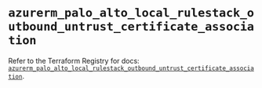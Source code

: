 # `azurerm_palo_alto_local_rulestack_outbound_untrust_certificate_association`

Refer to the Terraform Registry for docs: [`azurerm_palo_alto_local_rulestack_outbound_untrust_certificate_association`](https://registry.terraform.io/providers/hashicorp/azurerm/4.26.0/docs/resources/palo_alto_local_rulestack_outbound_untrust_certificate_association).
